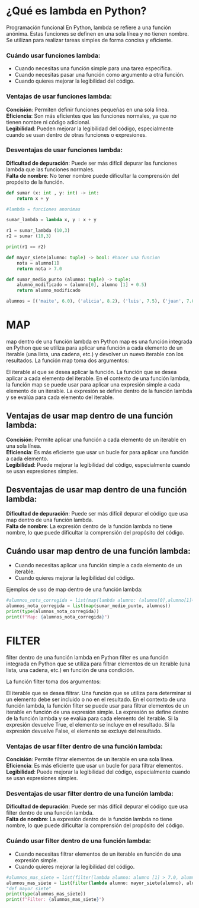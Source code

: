 # ¿Qué es lambda en Python?
Programación funcional
En Python, lambda se refiere a una función anónima. 
Estas funciones se definen en una sola línea y no tienen nombre. 
Se utilizan para realizar tareas simples de forma concisa y eficiente.

### Cuándo usar funciones lambda:

* Cuando necesitas una función simple para una tarea específica.
* Cuando necesitas pasar una función como argumento a otra función.
* Cuando quieres mejorar la legibilidad del código.

### Ventajas de usar funciones lambda:

**Concisión**: Permiten definir funciones pequeñas en una sola línea.    
**Eficiencia**: Son más eficientes que las funciones normales, ya que no tienen nombre ni código adicional.    
**Legibilidad**: Pueden mejorar la legibilidad del código, especialmente cuando se usan dentro de otras funciones o expresiones.    

### Desventajas de usar funciones lambda:

**Dificultad de depuración**: Puede ser más difícil depurar las funciones lambda que las funciones normales.    
**Falta de nombre**: No tener nombre puede dificultar la comprensión del propósito de la función.    

```python
def sumar (x: int , y: int) -> int:
    return x + y

#lambda = funciones anonimas

sumar_lambda = lambda x, y : x + y

r1 = sumar_lambda (10,3)
r2 = sumar (10,3)

print(r1 == r2)

def mayor_siete(alumno: tuple) -> bool: #hacer una funcion
    nota = alumno[1]
    return nota > 7.0

def sumar_medio_punto (alumno: tuple) -> tuple:
    alumno_modificado = (alumno[0], alumno [1] + 0.5)
    return alumno_modificado

alumnos = [('maite', 6.0), ('alicia', 8.2), ('luis', 7.5), ('juan', 7.0)]
```
# MAP
map dentro de una función lambda en Python
map es una función integrada en Python que se utiliza para aplicar una función a cada elemento de un iterable (una lista, una cadena, etc.) y devolver un nuevo iterable con los resultados. 
La función map toma dos argumentos:

El iterable al que se desea aplicar la función.
La función que se desea aplicar a cada elemento del iterable.
En el contexto de una función lambda, la función map se puede usar para aplicar una expresión simple a cada elemento de un iterable.
La expresión se define dentro de la función lambda y se evalúa para cada elemento del iterable.

## Ventajas de usar map dentro de una función lambda:

**Concisión**: Permite aplicar una función a cada elemento de un iterable en una sola línea.    
**Eficiencia**: Es más eficiente que usar un bucle for para aplicar una función a cada elemento.    
**Legibilidad**: Puede mejorar la legibilidad del código, especialmente cuando se usan expresiones simples.    

## Desventajas de usar map dentro de una función lambda:
**Dificultad de depuración**: Puede ser más difícil depurar el código que usa map dentro de una función lambda.    
**Falta de nombre**: La expresión dentro de la función lambda no tiene nombre, lo que puede dificultar la comprensión del propósito del código.    

## Cuándo usar map dentro de una función lambda:
* Cuando necesitas aplicar una función simple a cada elemento de un iterable.
* Cuando quieres mejorar la legibilidad del código.

Ejemplos de uso de map dentro de una función lambda:

```python
#alumnos_nota_corregida = list(map(lambda alumno: (alumno[0],alumno[1]+0.5) , alumnos))
alumnos_nota_corregida = list(map(sumar_medio_punto, alumnos))
print(type(alumnos_nota_corregida))
print(f"Map: {alumnos_nota_corregida}")
```
# FILTER
filter dentro de una función lambda en Python
filter es una función integrada en Python que se utiliza para filtrar elementos de un iterable (una lista, una cadena, etc.) en función de una condición. 

La función filter toma dos argumentos:

El iterable que se desea filtrar.
Una función que se utiliza para determinar si un elemento debe ser incluido o no en el resultado.
En el contexto de una función lambda, la función filter se puede usar para filtrar elementos de un iterable en función de una expresión simple. 
La expresión se define dentro de la función lambda y se evalúa para cada elemento del iterable. Si la expresión devuelve True, el elemento se incluye en el resultado. Si la expresión devuelve False, el elemento se excluye del resultado.

 ### Ventajas de usar filter dentro de una función lambda:

**Concisión**: Permite filtrar elementos de un iterable en una sola línea.    
**Eficiencia**: Es más eficiente que usar un bucle for para filtrar elementos.    
**Legibilidad**: Puede mejorar la legibilidad del código, especialmente cuando se usan expresiones simples.    


### Desventajas de usar filter dentro de una función lambda:
**Dificultad de depuración**: Puede ser más difícil depurar el código que usa filter dentro de una función lambda.    
**Falta de nombre**: La expresión dentro de la función lambda no tiene nombre, lo que puede dificultar la comprensión del propósito del código.    

### Cuándo usar filter dentro de una función lambda:
* Cuando necesitas filtrar elementos de un iterable en función de una expresión simple.
* Cuando quieres mejorar la legibilidad del código.

```python
#alumnos_mas_siete = list(filter(lambda alumno: alumno [1] > 7.0, alumnos)) # que tienes que hacer(lambda), donde lo pillas (alumnos)
alumnos_mas_siete = list(filter(lambda alumno: mayor_siete(alumno), alumnos)) # haciendo uso de una funcion >
"def mayor siete"
print(type(alumnos_mas_siete))
print(f"Filter: {alumnos_mas_siete}")

```